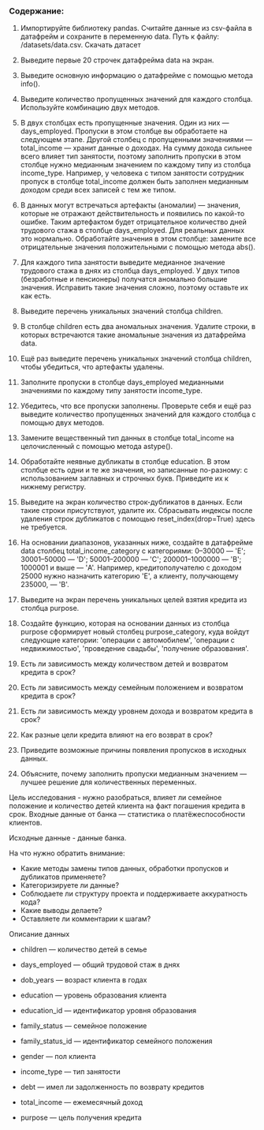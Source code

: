 ### Содержание:
1. Импортируйте библиотеку pandas. Считайте данные из csv-файла в датафрейм и сохраните в переменную data. Путь к файлу: /datasets/data.csv. Скачать датасет
2. Выведите первые 20 строчек датафрейма data на экран.
3. Выведите основную информацию о датафрейме с помощью метода info(). 
4. Выведите количество пропущенных значений для каждого столбца. Используйте комбинацию двух методов.
5. В двух столбцах есть пропущенные значения. Один из них — days_employed. Пропуски в этом столбце вы обработаете на следующем этапе. Другой столбец с пропущенными значениями — total_income — хранит данные о доходах. На сумму дохода сильнее всего влияет тип занятости, поэтому заполнить пропуски в этом столбце нужно медианным значением по каждому типу из столбца income_type. Например, у человека с типом занятости сотрудник пропуск в столбце total_income должен быть заполнен медианным доходом среди всех записей с тем же типом. 
6. В данных могут встречаться артефакты (аномалии) — значения, которые не отражают действительность и появились по какой-то ошибке. Таким артефактом будет отрицательное количество дней трудового стажа в столбце days_employed. Для реальных данных это нормально. Обработайте значения в этом столбце: замените все отрицательные значения положительными с помощью метода abs().
7. Для каждого типа занятости выведите медианное значение трудового стажа в днях из столбца days_employed. У двух типов (безработные и пенсионеры) получатся аномально большие значения. Исправить такие значения сложно, поэтому оставьте их как есть.
8. Выведите перечень уникальных значений столбца children.
9. В столбце children есть два аномальных значения. Удалите строки, в которых встречаются такие аномальные значения из датафрейма data.
10. Ещё раз выведите перечень уникальных значений столбца children, чтобы убедиться, что артефакты удалены.
11. Заполните пропуски в столбце days_employed медианными значениями по каждому типу занятости income_type. 
12.  Убедитесь, что все пропуски заполнены. Проверьте себя и ещё раз выведите количество пропущенных значений для каждого столбца с помощью двух методов.
13. Замените вещественный тип данных в столбце total_income на целочисленный с помощью метода astype().
14. Обработайте неявные дубликаты в столбце education. В этом столбце есть одни и те же значения, но записанные по-разному: с использованием заглавных и строчных букв. Приведите их к нижнему регистру.
15. Выведите на экран количество строк-дубликатов в данных. Если такие строки присутствуют, удалите их. Сбрасывать индексы после удаления строк дубликатов с помощью reset_index(drop=True) здесь не требуется.
16. На основании диапазонов, указанных ниже, создайте в датафрейме data столбец total_income_category с категориями:
0–30000 — 'E';
30001–50000 — 'D';
50001–200000 — 'C';
200001–1000000 — 'B';
1000001 и выше — 'A'.
Например, кредитополучателю с доходом 25000 нужно назначить категорию 'E', а клиенту, получающему 235000, — 'B'.

17. Выведите на экран перечень уникальных целей взятия кредита из столбца purpose.
18. Создайте функцию, которая на основании данных из столбца purpose сформирует новый столбец purpose_category, куда войдут следующие категории:
'операции с автомобилем',
'операции с недвижимостью',
'проведение свадьбы',
'получение образования'.

19. Есть ли зависимость между количеством детей и возвратом кредита в срок?
20. Есть ли зависимость между семейным положением и возвратом кредита в срок?
21. Есть ли зависимость между уровнем дохода и возвратом кредита в срок?
22. Как разные цели кредита влияют на его возврат в срок?
23. Приведите возможные причины появления пропусков в исходных данных.
24. Объясните, почему заполнить пропуски медианным значением — лучшее решение для количественных переменных.

Цель исследования - нужно разобраться, влияет ли семейное положение и количество детей клиента на факт погашения кредита в срок. Входные данные от банка — статистика о платёжеспособности клиентов.

Исходные данные - данные банка.

На что нужно обратить внимание:

- Какие методы замены типов данных, обработки пропусков и дубликатов применяете?
- Категоризируете ли данные?
- Соблюдаете ли структуру проекта и поддерживаете аккуратность кода?
- Какие выводы делаете?
- Оставляете ли комментарии к шагам?

Описание данных

- children — количество детей в семье

- days_employed — общий трудовой стаж в днях

- dob_years — возраст клиента в годах

- education — уровень образования клиента

- education_id — идентификатор уровня образования

- family_status — семейное положение

- family_status_id — идентификатор семейного положения

- gender — пол клиента

- income_type — тип занятости

- debt — имел ли задолженность по возврату кредитов

- total_income — ежемесячный доход

- purpose — цель получения кредита
